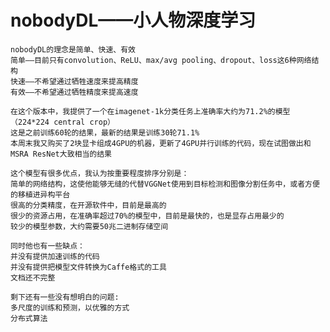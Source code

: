 # nobodyDL——小人物深度学习
	nobodyDL的理念是简单、快速、有效
	简单——目前只有convolution、ReLU、max/avg pooling、dropout、loss这6种网络结构
	快速——不希望通过牺牲速度来提高精度
	有效——不希望通过牺牲精度来提高速度

	在这个版本中，我提供了一个在imagenet-1k分类任务上准确率大约为71.2%的模型（224*224 central crop）
	这是之前训练60轮的结果，最新的结果是训练30轮71.1%
	本周末我又购买了2块显卡组成4GPU的机器，更新了4GPU并行训练的代码，现在试图做出和MSRA ResNet大致相当的结果

	这个模型有很多优点，我认为按重要程度排序分别是：
	简单的网络结构，这使他能够无缝的代替VGGNet使用到目标检测和图像分割任务中，或者方便的移植进异构平台
	很高的分类精度，在开源软件中，目前是最高的
	很少的资源占用，在准确率超过70%的模型中，目前是最快的，也是显存占用最少的
	较少的模型参数，大约需要50兆二进制存储空间

	同时他也有一些缺点：
	并没有提供加速训练的代码
	并没有提供把模型文件转换为Caffe格式的工具
	文档还不完整

	剩下还有一些没有想明白的问题:
	多尺度的训练和预测，以优雅的方式
	分布式算法
